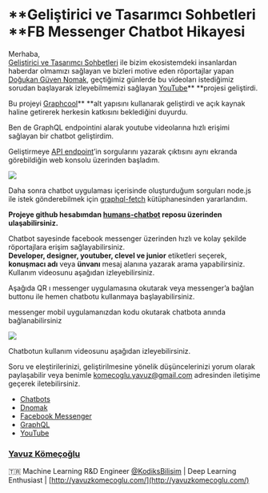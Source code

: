# **Geliştirici ve Tasarımcı Sohbetleri **FB Messenger Chatbot Hikayesi

Merhaba,<br> [Geliştirici ve Tasarımcı
Sohbetleri](https://www.youtube.com/dnomak) ile bizim ekosistemdeki insanlardan
haberdar olmamızı sağlayan ve bizleri motive eden röportajlar yapan [Doğukan
Güven Nomak](http://dnomak.com/), geçtiğimiz günlerde bu videoları istediğimiz
sorudan başlayarak izleyebilmemizi sağlayan
[YouTube](http://dnomak.com/youtube)** **projesi geliştirdi.

Bu projeyi [Graphcool](https://www.graph.cool/)** **alt yapısını kullanarak
geliştirdi ve açık kaynak haline getirerek herkesin katkısını beklediğini
duyurdu.

Ben de GraphQL endpointini alarak youtube videolarına hızlı erişimi sağlayan bir
chatbot geliştirdim.

Geliştirmeye [API
endpoint](https://api.graph.cool/simple/v1/cj0jnmqnnfm7a0133p9uuxhy1)’in
sorgularını yazarak çıktısını aynı ekranda görebildiğin web konsolu üzerinden
başladım.

![](https://cdn-images-1.medium.com/max/1200/1*ccIL3sX8DjrG8GmHEJOe0g.png)

Daha sonra chatbot uygulaması içerisinde oluşturduğum sorguları node.js ile
istek gönderebilmek için
[graphql-fetch](https://www.npmjs.com/package/graphql-fetch) kütüphanesinden
yararlandım.

**Projeye github hesabımdan
**[humans-chatbot](https://github.com/yavuzKomecoglu/humans-chatbot)** reposu
üzerinden ulaşabilirsiniz.**

Chatbot sayesinde facebook messenger üzerinden hızlı ve kolay şekilde
röportajlara erişim sağlayabilirsiniz. <br> **Developer, designer, youtuber,
clevel ve junior** etiketleri seçerek, **konuşmacı adı** veya **ünvanı** mesaj
alanına yazarak arama yapabilirsiniz.<br> Kullanım videosunu aşağıdan
izleyebilirsiniz.

Aşağıda QR ı messenger uygulamasına okutarak veya messenger’a bağlan buttonu ile
hemen chatbotu kullanmaya başlayabilirsiniz.

<span class="figcaption_hack">messenger mobil uygulamanızdan kodu okutarak chatbota anında bağlanabilirsiniz</span>

![](https://cdn-images-1.medium.com/max/800/1*ewvi4t5yYM38Or6gxxSxWw.png)

Chatbotun kullanım videosunu aşağıdan izleyebilirsiniz.

Soru ve eleştirilerinizi, geliştirilmesine yönelik düşüncelerinizi yorum olarak
paylaşabilir veya benimle
[komecoglu.yavuz@gmail.com](mailto:komecoglu.yavuz@gmail.com) adresinden
iletişime geçerek iletebilirsiniz.

* [Chatbots](https://medium.com/tag/chatbots?source=post)
* [Dnomak](https://medium.com/tag/dnomak?source=post)
* [Facebook Messenger](https://medium.com/tag/facebook-messenger?source=post)
* [GraphQL](https://medium.com/tag/graphql?source=post)
* [YouTube](https://medium.com/tag/youtube?source=post)

### [Yavuz Kömeçoğlu](https://medium.com/@komecoglu.yavuz)

🇹🇷 Machine Learning R&D Engineer
[@KodiksBilisim](http://twitter.com/KodiksBilisim) | Deep Learning Enthusiast |
[http://yavuzkomecoglu.com/](http://yavuzkomecoglu.com/)
